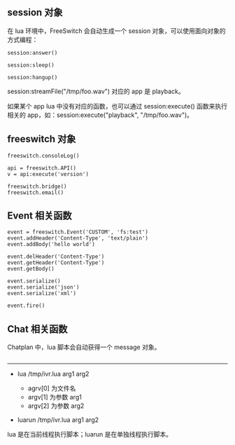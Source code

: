 ## session 对象

在 lua 环境中，FreeSwitch 会自动生成一个 session 对象，可以使用面向对象的方式编程：

```
session:answer()

session:sleep()

session:hangup()
```

session:streamFile("/tmp/foo.wav") 对应的 app 是 playback。

如果某个 app lua 中没有对应的函数，也可以通过 session:execute() 函数来执行相关的 app，如：session:execute("playback", "/tmp/foo.wav")。


## freeswitch 对象

```
freeswitch.consoleLog()

api = freeswitch.API()
v = api:execute('version')

freeswitch.bridge()
freeswitch.email()
```

## Event 相关函数

```
event = freeswitch.Event('CUSTOM', 'fs:test')
event.addHeader('Content-Type', 'text/plain')
event.addBody('hello world')

event.delHeader('Content-Type')
event.getHeader('Content-Type')
event.getBody()

event.serialize()
event.serialize('json')
event.serialize('xml')

event.fire()
```

## Chat 相关函数

Chatplan 中，lua 脚本会自动获得一个 message 对象。

```

```

---

* lua /tmp/ivr.lua arg1 arg2
    * agrv[0] 为文件名
    * argv[1] 为参数 arg1
    * argv[2] 为参数 arg2

* luarun /tmp/ivr.lua arg1 arg2

lua 是在当前线程执行脚本；luarun 是在单独线程执行脚本。